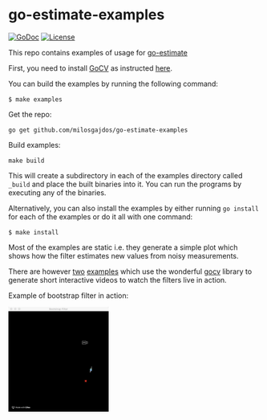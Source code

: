 # go-estimate-examples

[![GoDoc](https://godoc.org/github.com/milosgajdos/go-estimate-examples?status.svg)](https://godoc.org/github.com/milosgajdos/go-estimate-examples)
[![License](https://img.shields.io/:license-apache-blue.svg)](https://opensource.org/licenses/Apache-2.0)

This repo contains examples of usage for [go-estimate](https://github.com/milosgajdos/go-estimate)

First, you need to install [GoCV](https://gocv.io) as instructed [here](https://github.com/hybridgroup/gocv/#how-to-install).

You can build the examples by running the following command:
```shell
$ make examples
```

Get the repo:
```shell
go get github.com/milosgajdos/go-estimate-examples
```

Build examples:
```shell
make build
```

This will create a subdirectory in each of the examples directory called `_build` and place the built binaries into it. You can run the programs by executing any of the binaries.

Alternatively, you can also install the examples by either running `go install` for each of the examples or do it all with one command:
```shell
$ make install
```

Most of the examples are static i.e. they generate a simple plot which shows how the filter estimates new values from noisy measurements.

There are however [two](bfgocv) [examples](kfgocv) which use the wonderful [gocv](https://gocv.io/) library to generate short interactive videos to watch the filters live in action.

Example of bootstrap filter in action:

<img src="./bfgocv/bootstrap_filter.gif" alt="Bootstrap filter in action" width="200">
